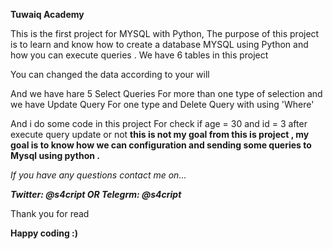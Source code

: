 **Tuwaiq Academy**

This is the first project for MYSQL with Python, The purpose of this project is to learn and know how to create a database MYSQL using Python and how you can execute queries .
We have 6 tables in this project

You can changed the data according to your will

And we have hare 5 Select Queries For more than one type of selection and we have Update Query For one type and Delete Query with using 'Where'

And i do some code in this project For check if age = 30 and id = 3 after execute query update or not 
**this is not my goal from this is project , my goal is to know how we can configuration and sending some queries to Mysql using python .**

*If you have any questions contact me on...*

***Twitter: @s4cript OR Telegrm: @s4cript***

Thank you for read 

**Happy coding :)**
